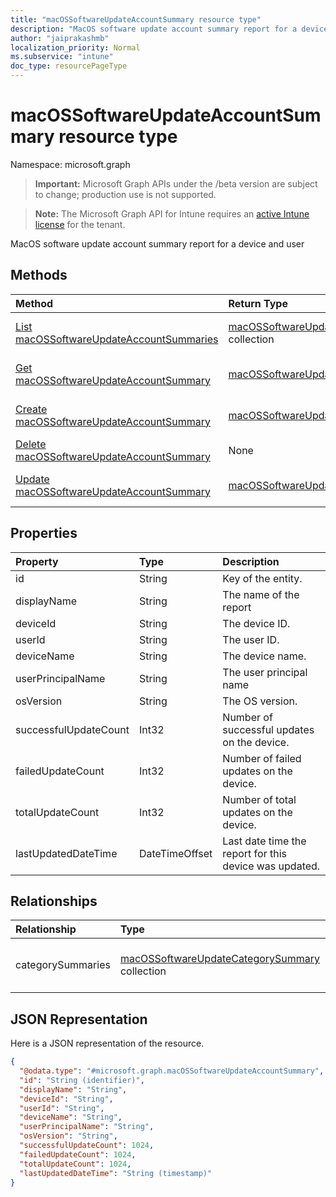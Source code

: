```yaml
---
title: "macOSSoftwareUpdateAccountSummary resource type"
description: "MacOS software update account summary report for a device and user"
author: "jaiprakashmb"
localization_priority: Normal
ms.subservice: "intune"
doc_type: resourcePageType
---
```


# macOSSoftwareUpdateAccountSummary resource type

Namespace: microsoft.graph

> **Important:** Microsoft Graph APIs under the /beta version are subject to change; production use is not supported.

> **Note:** The Microsoft Graph API for Intune requires an [active Intune license](https://go.microsoft.com/fwlink/?linkid=839381) for the tenant.

MacOS software update account summary report for a device and user

## Methods
|Method|Return Type|Description|
|:---|:---|:---|
|[List macOSSoftwareUpdateAccountSummaries](../api/intune-deviceconfig-macossoftwareupdateaccountsummary-list.md)|[macOSSoftwareUpdateAccountSummary](../resources/intune-deviceconfig-macossoftwareupdateaccountsummary.md) collection|List properties and relationships of the [macOSSoftwareUpdateAccountSummary](../resources/intune-deviceconfig-macossoftwareupdateaccountsummary.md) objects.|
|[Get macOSSoftwareUpdateAccountSummary](../api/intune-deviceconfig-macossoftwareupdateaccountsummary-get.md)|[macOSSoftwareUpdateAccountSummary](../resources/intune-deviceconfig-macossoftwareupdateaccountsummary.md)|Read properties and relationships of the [macOSSoftwareUpdateAccountSummary](../resources/intune-deviceconfig-macossoftwareupdateaccountsummary.md) object.|
|[Create macOSSoftwareUpdateAccountSummary](../api/intune-deviceconfig-macossoftwareupdateaccountsummary-create.md)|[macOSSoftwareUpdateAccountSummary](../resources/intune-deviceconfig-macossoftwareupdateaccountsummary.md)|Create a new [macOSSoftwareUpdateAccountSummary](../resources/intune-deviceconfig-macossoftwareupdateaccountsummary.md) object.|
|[Delete macOSSoftwareUpdateAccountSummary](../api/intune-deviceconfig-macossoftwareupdateaccountsummary-delete.md)|None|Deletes a [macOSSoftwareUpdateAccountSummary](../resources/intune-deviceconfig-macossoftwareupdateaccountsummary.md).|
|[Update macOSSoftwareUpdateAccountSummary](../api/intune-deviceconfig-macossoftwareupdateaccountsummary-update.md)|[macOSSoftwareUpdateAccountSummary](../resources/intune-deviceconfig-macossoftwareupdateaccountsummary.md)|Update the properties of a [macOSSoftwareUpdateAccountSummary](../resources/intune-deviceconfig-macossoftwareupdateaccountsummary.md) object.|

## Properties
|Property|Type|Description|
|:---|:---|:---|
|id|String|Key of the entity.|
|displayName|String|The name of the report|
|deviceId|String|The device ID.|
|userId|String|The user ID.|
|deviceName|String|The device name.|
|userPrincipalName|String|The user principal name|
|osVersion|String|The OS version.|
|successfulUpdateCount|Int32|Number of successful updates on the device.|
|failedUpdateCount|Int32|Number of failed updates on the device.|
|totalUpdateCount|Int32|Number of total updates on the device.|
|lastUpdatedDateTime|DateTimeOffset|Last date time the report for this device was updated.|

## Relationships
|Relationship|Type|Description|
|:---|:---|:---|
|categorySummaries|[macOSSoftwareUpdateCategorySummary](../resources/intune-deviceconfig-macossoftwareupdatecategorysummary.md) collection|Summary of the updates by category.|

## JSON Representation
Here is a JSON representation of the resource.
<!-- {
  "blockType": "resource",
  "keyProperty": "id",
  "@odata.type": "microsoft.graph.macOSSoftwareUpdateAccountSummary"
}
-->
``` json
{
  "@odata.type": "#microsoft.graph.macOSSoftwareUpdateAccountSummary",
  "id": "String (identifier)",
  "displayName": "String",
  "deviceId": "String",
  "userId": "String",
  "deviceName": "String",
  "userPrincipalName": "String",
  "osVersion": "String",
  "successfulUpdateCount": 1024,
  "failedUpdateCount": 1024,
  "totalUpdateCount": 1024,
  "lastUpdatedDateTime": "String (timestamp)"
}
```